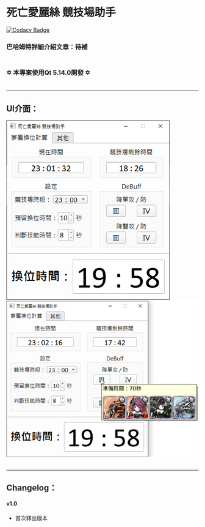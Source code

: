 死亡愛麗絲 競技場助手
====

[![Codacy Badge](https://api.codacy.com/project/badge/Grade/5e027990faf34e35b3eb5621c211faee)](https://app.codacy.com/manual/WhatTheBlock/SINoALICE_JJC_Assistant?utm_source=github.com&utm_medium=referral&utm_content=WhatTheBlock/SINoALICE_JJC_Assistant&utm_campaign=Badge_Grade_Dashboard)

### 巴哈姆特詳細介紹文章：待補 <br><br>

### ✡  本專案使用Qt 5.14.0開發  ✡ <br><br>

----

UI介面：
----
![ui_1.png](/ui_1.png)
![ui_2.png](/ui_2.png) <br><br>

----

Changelog：
----
#### v1.0
 - 首次釋出版本
